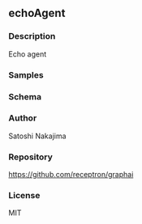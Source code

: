 ## echoAgent

### Description

Echo agent

### Samples



### Schema


### Author

Satoshi Nakajima

### Repository

https://github.com/receptron/graphai


### License

MIT


